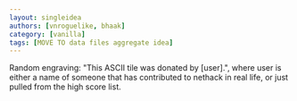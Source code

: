 ```yaml
---
layout: singleidea
authors: [vnroguelike, bhaak]
category: [vanilla]
tags: [MOVE TO data files aggregate idea]
---
```

Random engraving: "This ASCII tile was donated by [user].", where user is either a name of someone that has contributed to nethack in real life, or just pulled from the high score list.
